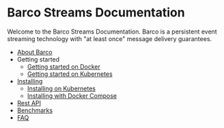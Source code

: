# Barco Streams Documentation

Welcome to the Barco Streams Documentation. Barco is a persistent event streaming
technology with "at least once" message delivery guarantees.

- [About Barco](./technical_intro/)
- Getting started
    - [Getting started on Docker](./getting_started/on_docker/)
    - [Getting started on Kubernetes](./getting_started/on_kubernetes/)
- [Installing](./install/)
    - [Installing on Kubernetes](./install/kubernetes/)
    - [Installing with Docker Compose](./install/docker_compose/)
- [Rest API](./rest_api/)
- [Benchmarks](./benchmarks/)
- [FAQ](./faq/)
